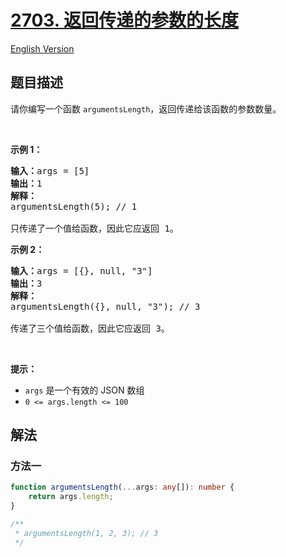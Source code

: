 # [2703. 返回传递的参数的长度](https://leetcode.cn/problems/return-length-of-arguments-passed)

[English Version](/solution/2700-2799/2703.Return%20Length%20of%20Arguments%20Passed/README_EN.md)

<!-- tags: -->

## 题目描述

<!-- 这里写题目描述 -->

请你编写一个函数 <code>argumentsLength</code>，返回传递给该函数的参数数量。

<p>&nbsp;</p>

<p><strong class="example">示例 1：</strong></p>

<pre>
<b>输入：</b>args = [5]
<b>输出：</b>1
<strong>解释：</strong>
argumentsLength(5); // 1

只传递了一个值给函数，因此它应返回 1。
</pre>

<p><strong class="example">示例 2：</strong></p>

<pre>
<b>输入：</b>args = [{}, null, "3"]
<b>输出：</b>3
<b>解释：</b>
argumentsLength({}, null, "3"); // 3

传递了三个值给函数，因此它应返回 3。
</pre>

<p>&nbsp;</p>

<p><strong>提示：</strong></p>

<ul>
	<li><code>args</code>&nbsp;是一个有效的 JSON 数组</li>
	<li><code>0 &lt;= args.length &lt;= 100</code></li>
</ul>

## 解法

### 方法一

<!-- tabs:start -->

```ts
function argumentsLength(...args: any[]): number {
    return args.length;
}

/**
 * argumentsLength(1, 2, 3); // 3
 */
```

<!-- tabs:end -->

<!-- end -->
